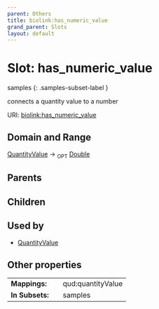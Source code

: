 ```yaml
---
parent: Others
title: biolink:has_numeric_value
grand_parent: Slots
layout: default
---
```


# Slot: has_numeric_value

samples
{: .samples-subset-label }


connects a quantity value to a number

URI: [biolink:has_numeric_value](https://w3id.org/biolink/vocab/has_numeric_value)

## Domain and Range

[QuantityValue](QuantityValue.md) ->  <sub>OPT</sub> [Double](types/Double.md)

## Parents


## Children


## Used by

 * [QuantityValue](QuantityValue.md)

## Other properties

|  |  |  |
| --- | --- | --- |
| **Mappings:** | | qud:quantityValue |
| **In Subsets:** | | samples |

